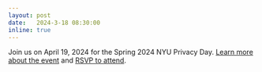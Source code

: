 ```yaml
---
layout: post
date:   2024-3-18 08:30:00
inline: true
---
```


Join us on April 19, 2024 for the Spring 2024 NYU Privacy Day.  [Learn more about the
event](https://airesponsibly.net/privacy_day/) and [RSVP to attend](https://forms.gle/qxCkwxNwKHs1Yejb7).

